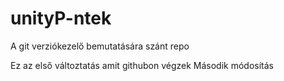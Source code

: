 # unityP-ntek
A git verziókezelő bemutatására szánt repo

Ez az első változtatás amit githubon végzek
Második módosítás
